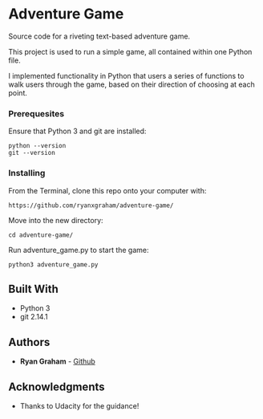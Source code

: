 # Adventure Game
Source code for a riveting text-based adventure game.

This project is used to run a simple game, all contained within one Python file.

I implemented functionality in Python that users a series of functions to walk users through the game, based on their direction of choosing at each point.


### Prerequesites
Ensure that Python 3 and git are installed:
```
python --version
git --version
```


### Installing

From the Terminal, clone this repo onto your computer with:

```
https://github.com/ryanxgraham/adventure-game/
```

Move into the new directory:

```
cd adventure-game/
```

Run adventure_game.py to start the game:

```
python3 adventure_game.py
```


## Built With

* Python 3
* git 2.14.1

## Authors

* **Ryan Graham** - [Github](https://github.com/ryanxgraham)

## Acknowledgments

* Thanks to Udacity for the guidance!
